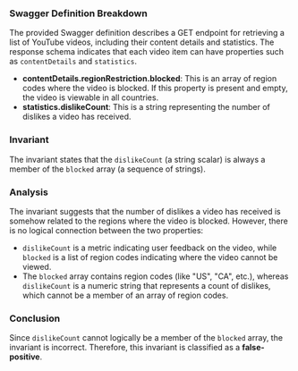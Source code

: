 ### Swagger Definition Breakdown
The provided Swagger definition describes a GET endpoint for retrieving a list of YouTube videos, including their content details and statistics. The response schema indicates that each video item can have properties such as `contentDetails` and `statistics`. 

- **contentDetails.regionRestriction.blocked**: This is an array of region codes where the video is blocked. If this property is present and empty, the video is viewable in all countries. 
- **statistics.dislikeCount**: This is a string representing the number of dislikes a video has received. 

### Invariant
The invariant states that the `dislikeCount` (a string scalar) is always a member of the `blocked` array (a sequence of strings). 

### Analysis
The invariant suggests that the number of dislikes a video has received is somehow related to the regions where the video is blocked. However, there is no logical connection between the two properties:
- `dislikeCount` is a metric indicating user feedback on the video, while `blocked` is a list of region codes indicating where the video cannot be viewed. 
- The `blocked` array contains region codes (like "US", "CA", etc.), whereas `dislikeCount` is a numeric string that represents a count of dislikes, which cannot be a member of an array of region codes. 

### Conclusion
Since `dislikeCount` cannot logically be a member of the `blocked` array, the invariant is incorrect. Therefore, this invariant is classified as a **false-positive**.
